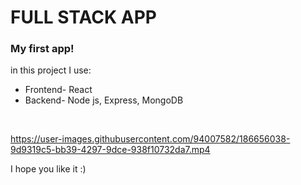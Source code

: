 # FULL STACK APP
<h3>My first app! </h3>
in this project I use:
<ul>
<li>Frontend- React</li>
<li>Backend- Node js, Express, MongoDB</li>
  </ul></br>
  

https://user-images.githubusercontent.com/94007582/186656038-9d9319c5-bb39-4297-9dce-938f10732da7.mp4


I hope you like it :)

